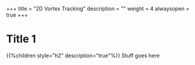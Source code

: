 +++
title = "2D Vortex Tracking"
description = ""
weight = 4
alwaysopen = true
+++

# Title 1 
{{%children style="h2" description="true"%}}
Stuff goes here
